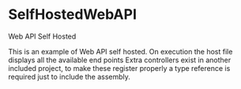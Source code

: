 SelfHostedWebAPI
================

Web API Self Hosted

This is an example of Web API self hosted.
On execution the host file displays all the available end points
Extra controllers exist in another included project, to make these register properly a type reference is required just to include the assembly.
